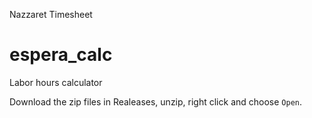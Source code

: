 Nazzaret Timesheet
# espera_calc
Labor hours calculator

Download the zip files in Realeases, unzip, right click and choose `Open`.
